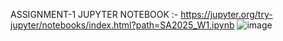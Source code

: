 ASSIGNMENT-1   JUPYTER NOTEBOOK :- https://jupyter.org/try-jupyter/notebooks/index.html?path=SA2025_W1.ipynb
![image](https://github.com/user-attachments/assets/e42ae39a-47c3-44e8-8ebc-e099e847f9af)
